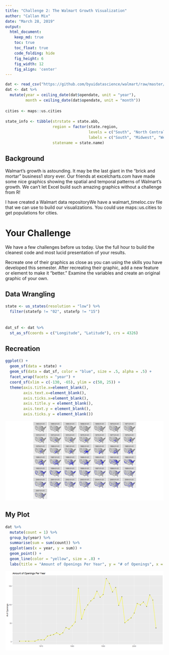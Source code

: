 ```yaml
---
title: "Challenge 2: The Walmart Growth Visualization"
author: "Callan Mix"
date: "March 28, 2019"
output:
  html_document:  
    keep_md: true
    toc: true
    toc_float: true
    code_folding: hide
    fig_height: 6
    fig_width: 12
    fig_align: 'center'
---
```







```r
dat <- read_csv("https://github.com/byuidatascience/walmart/raw/master/walmart_timeloc.csv") 
dat <- dat %>% 
  mutate(year = ceiling_date(dat$opendate, unit = "year"),
         month = ceiling_date(dat$opendate, unit = "month"))

cities <- maps::us.cities

state_info <- tibble(strstate = state.abb, 
                     region = factor(state.region, 
                                     levels = c("South", "North Central", "West", "Northeast"),
                                     labels = c("South", "Midwest", "West", "Northern")),
                     statename = state.name)
```

## Background

Walmart’s growth is astounding. It may be the last giant in the “brick and mortar” business1 story ever. Our friends at excelcharts.com have made some nice graphics showing the spatial and temporal patterns of Walmart’s growth. We can’t let Excel build such amazing graphics without a challenge from R!

I have created a Walmart data repositoryWe have a walmart_timeloc.csv file that we can use to build our visualizations. You could use  maps::us.cities to get populations for cities.

# Your Challenge

We have a few challenges before us today. Use the full hour to build the cleanest code and most lucid presentation of your results.

Recreate one of their graphics as close as you can using the skills you have developed this semester.
After recreating their graphic, add a new feature or element to make it “better.”
Examine the variables and create an original graphic of your own.

## Data Wrangling


```r
state <- us_states(resolution = "low") %>% 
  filter(statefp != "02", statefp != "15")


dat_sf <- dat %>%
  st_as_sf(coords = c("Longitude", "Latitude"), crs = 4326)
```

## Recreation 


```r
ggplot() +
  geom_sf(data = state) +
  geom_sf(data = dat_sf, color = "blue", size = .5, alpha = .5) + 
  facet_wrap(facets = "year") +
  coord_sf(xlim = c(-130, -65), ylim = c(50, 25)) + 
  theme(axis.title.x=element_blank(),
        axis.text.x=element_blank(),
        axis.ticks.x=element_blank(), 
        axis.title.y = element_blank(),
        axis.text.y = element_blank(),
        axis.ticks.y = element_blank())
```

![](challenge_2_callan_mix_files/figure-html/plot_data-1.png)<!-- -->

## My Plot


```r
dat %>% 
  mutate(count = 1) %>% 
  group_by(year) %>%  
  summarise(sum = sum(count)) %>% 
  ggplot(aes(x = year, y = sum)) +
  geom_point() +
  geom_line(color = "yellow", size = .8) +
  labs(title = "Amount of Openings Per Year", y = "# of Openings", x = "")
```

![](challenge_2_callan_mix_files/figure-html/unnamed-chunk-2-1.png)<!-- -->

